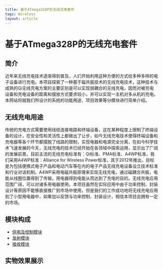 ```yaml
---
title: 基于ATmega328P的无线充电套件
tags: Wireless
layout: article
---
```


基于ATmega328P的无线充电套件
===========================
## 简介
近年来无线充电技术逐渐得到普及，人们开始利用这种方便的方式给多种多样的电子设备进行充电。本项目探索了一种基于磁共振技术的无线充电技术，这种技术与成熟的Qi无线充电方案的主要区别是可以实现弱耦合的无线充电，因而对被充电设备和充电设备的距离和摆放方式要求较小，并可以实现一主机对多从机的充电。本网站将就我们所设计的系统的功能用途、项目效果等分模块进行简单介绍。

## 无线充电用途
传统的充电方式需要使用线缆连接电路和终端设备，这在某种程度上限制了终端设备的设计，在安全性和灵活性上都做出了让步，如今无线充电技术使得终端设备和充电器等各个环节都摆脱了线路的限制，实现电器和电源完全分离，在如今科学技术飞速发展的今天，无线充电的技术已经开始在各领域中探索运用，显示出了广阔的发展前景。目前主流的无线充电标准有：Qi标准、PMA标准、A4WP标准，我们采用A4WP标准：Alliance for Wireless Power标准，其于2012年推出，目标是为包括便携式电子产品和电动汽车等在内的电子产品无线充电设备设立技术标准和行业对话机制。A4WP采用电磁共振原理来实现无线充电，通过磁耦合共振，电能从线圈位置得到了传输，用电器得到电能从而达到了充电的目的。无线充电应用范围广阔，可以对诸多用电器使用。本项目虽然在实际应用中由于功率控制、封装设计等原因不能够直接推广到市场中使用，但是我们的工作成功地将无线充电应用到了小型用电器中，如果加以反馈与功率控制、封装设计，相信本项目会拥有一定的市场。

## 模块构成
- [供电及控制模块]({{site.url}}/2020/06/04/MCU-PD.html)
- [发射模块]({{site.url}}/2020/06/04/TX.html)
- [接收模块]({{site.url}}/2020/06/04/RX.html)

## 实物效果展示

